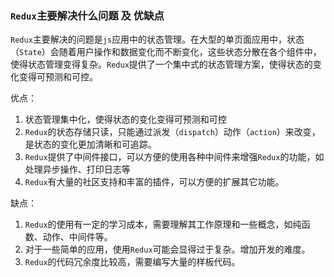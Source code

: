 ### `Redux`主要解决什么问题  及 优缺点

`Redux`主要解决的问题是`js`应用中的状态管理。在大型的单页面应用中，状态（`State`）会随着用户操作和数据变化而不断变化，这些状态分散在各个组件中，使得状态管理变得复杂。`Redux`提供了一个集中式的状态管理方案，使得状态的变化变得可预测和可控。

优点：

1. 状态管理集中化，使得状态的变化变得可预测和可控
2. `Redux`的状态存储只读，只能通过派发（`dispatch`）动作（`action`）来改变，是状态的变化更加清晰和可追踪。
3. `Redux`提供了中间件接口，可以方便的使用各种中间件来增强`Redux`的功能，如处理异步操作、打印日志等
4. `Redux`有大量的社区支持和丰富的插件，可以方便的扩展其它功能。

缺点：

1. `Redux`的使用有一定的学习成本，需要理解其工作原理和一些概念，如纯函数、动作、中间件等。
2. 对于一些简单的应用，使用`Redux`可能会显得过于复杂。增加开发的难度。
3. `Redux`的代码冗余度比较高，需要编写大量的样板代码。